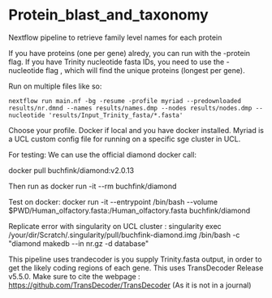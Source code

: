 # Protein_blast_and_taxonomy
Nextflow pipeline to retrieve family level names for each protein

If you have proteins (one per gene) alredy, you can run with the -protein flag. If you have Trinity nucleotide fasta IDs, you need to use the -nucleotide flag , which will find the unique proteins (longest per gene).

Run on multiple files like so:
```
nextflow run main.nf -bg -resume -profile myriad --predownloaded results/nr.dmnd --names results/names.dmp --nodes results/nodes.dmp --nucleotide 'results/Input_Trinity_fasta/*.fasta'
```

Choose your profile. Docker if local and you have docker installed. Myriad is a UCL custom config file for running on a specific sge cluster in UCL.



For testing:
We can use the official diamond docker call:

docker pull buchfink/diamond:v2.0.13

Then run as docker run -it --rm buchfink/diamond 

Test on docker:
docker run -it --entrypoint /bin/bash --volume $PWD/Human_olfactory.fasta:/Human_olfactory.fasta buchfink/diamond 

Replicate error with singularity on UCL cluster :
singularity exec /your/dir/Scratch/.singularity/pull/buchfink-diamond.img /bin/bash -c "diamond makedb --in nr.gz -d database"


This pipeline uses trandecoder is you supply Trinity.fasta output, in order to get the likely coding regions of each gene. This uses TransDecoder Release v5.5.0. Make sure to cite the webpage : https://github.com/TransDecoder/TransDecoder (As it is not in a journal)
